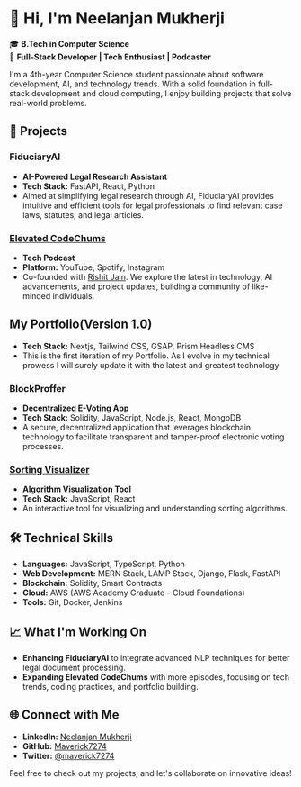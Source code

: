 # 👋 Hi, I'm Neelanjan Mukherji

🎓 **B.Tech in Computer Science**  
💼 **Full-Stack Developer | Tech Enthusiast | Podcaster**

I'm a 4th-year Computer Science student passionate about software development, AI, and technology trends. With a solid foundation in full-stack development and cloud computing, I enjoy building projects that solve real-world problems.

## 🚀 Projects

### FiduciaryAI
- **AI-Powered Legal Research Assistant**
- **Tech Stack:** FastAPI, React, Python
- Aimed at simplifying legal research through AI, FiduciaryAI provides intuitive and efficient tools for legal professionals to find relevant case laws, statutes, and legal articles.

### [Elevated CodeChums](https://elevated.codechums.org)
- **Tech Podcast**
- **Platform:** YouTube, Spotify, Instagram
- Co-founded with [Rishit Jain](https://github.com/Rishitjain4874). We explore the latest in technology, AI advancements, and project updates, building a community of like-minded individuals.

## My Portfolio(Version 1.0)
- **Tech Stack:** Nextjs, Tailwind CSS, GSAP, Prism Headless CMS
- This is the first iteration of my Portfolio. As I evolve in my technical prowess I will surely update it with the latest and greatest technology

### BlockProffer
- **Decentralized E-Voting App**
- **Tech Stack:** Solidity, JavaScript, Node.js, React, MongoDB
- A secure, decentralized application that leverages blockchain technology to facilitate transparent and tamper-proof electronic voting processes.

### [Sorting Visualizer](https://sorting-visualizer-orcin-one.vercel.app/)
- **Algorithm Visualization Tool**
- **Tech Stack:** JavaScript, React
- An interactive tool for visualizing and understanding sorting algorithms.

## 🛠️ Technical Skills

- **Languages:** JavaScript, TypeScript, Python
- **Web Development:** MERN Stack, LAMP Stack, Django, Flask, FastAPI
- **Blockchain:** Solidity, Smart Contracts
- **Cloud:** AWS (AWS Academy Graduate - Cloud Foundations)
- **Tools:** Git, Docker, Jenkins

## 📈 What I'm Working On

- **Enhancing FiduciaryAI** to integrate advanced NLP techniques for better legal document processing.
- **Expanding Elevated CodeChums** with more episodes, focusing on tech trends, coding practices, and portfolio building.

## 🌐 Connect with Me

- **LinkedIn:** [Neelanjan Mukherji](https://www.linkedin.com/in/neelanjan-mukherji/)
- **GitHub:** [Maverick7274](https://github.com/Maverick7274)
- **Twitter:** [@maverick7274](https://x.com/maverick7274)

Feel free to check out my projects, and let's collaborate on innovative ideas!
